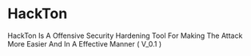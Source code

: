# HackTon
HackTon Is A Offensive Security Hardening Tool For Making The Attack More Easier And In A Effective Manner ( V_0.1 )
